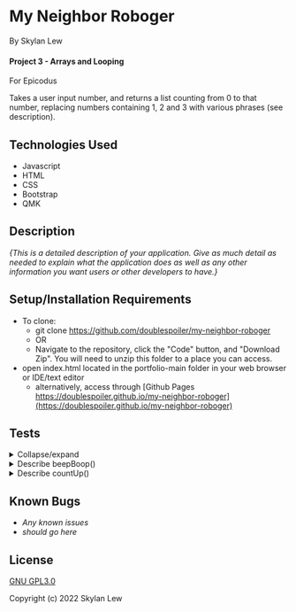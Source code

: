 
# My Neighbor Roboger

By Skylan Lew

#### Project 3 - Arrays and Looping

For Epicodus

Takes a user input number, and returns a list counting from 0 to that number, replacing numbers containing 1, 2 and 3 with various phrases (see description).

## Technologies Used

* Javascript
* HTML
* CSS
* Bootstrap
* QMK

## Description

_{This is a detailed description of your application. Give as much detail as needed to explain what the application does as well as any other information you want users or other developers to have.}_

## Setup/Installation Requirements

* To clone:
  * git clone https://github.com/doublespoiler/my-neighbor-roboger
  * OR
  * Navigate to the repository, click the "Code" button, and "Download Zip".  You will need to unzip this folder to a place you can access.
* open index.html located in the portfolio-main folder in your web browser or IDE/text editor
  * alternatively, access through [Github Pages https://doublespoiler.github.io/my-neighbor-roboger](https://doublespoiler.github.io/my-neighbor-roboger)

## Tests

<details>
  <summary>Collapse/expand</summary>
  <details>
    <summary>Describe countUp()</summary>
      Test 1: "It should return an array of numbers from 0 to the user's inputted number"
      <blockquote>
        Code: <br>
        countUp("5"); <br>
        Expected Result: <br> 
        [0, 1, 2, 3, 4, 5] <br>
      </blockquote>
      Test 2: "It should return false if the input is not fully a number" <br>
      Plan on if countUp===false (in handleSumbission) to show error "input is not a number"
      <blockquote>
        Code:  <br>
        countUp("hello6");  <br>
        Expected Result: <br> 
        false <br> 
      </blockquote>
      Test 3: "It should return false if the input blank" <br>
      Plan on if countUp===false (in handleSumbission) to show error "input is not a number" 
      <blockquote>
        Code:  <br>
        countUp("      "); <br>
        Expected Result: <br>
        false <br> 
      </blockquote>
      Test 4: "It should return an array with each digit of the input number being its own array entry"
      <blockquote>
        Code:  <br>
        countUp("123");  <br>
        Expected Result: <br> false <br>
      </blockquote>
  </details>
</details>

  <details>
    <summary>Describe beepBoop()</summary> 
      Test 1: "It should return an array that has the same elements as the input array, but with every '1' replaced with 'Beep!'"
        <blockquote>Code: <br>
        beepBoop(["0", "1", "2"]) <br>
        Expected Result: <br>
        ["0", "Beep!", "2"] <br>
        </blockquote>
      Test 2: "It should return an array that is a mirror of the input, but with every '1' replaced with 'Beep!' and every '2' replaced with 'Boop!'"
        <blockquote>Code: <br> 
        beepBoop(["0", "1", "2", "0", "2", "1"]) <br>
        Expected Result: <br>
        ["0", "Beep!", "Boop!", "0", "Boop!", "Beep!"]<br>
        </blockquote>
      Test 3: "It should return an array that is a mirror of the input, but with every '1' replaced with 'Beep!', every '2' replaced with 'Boop!' and every 3 replaced with 'Won't you be my neighbor?'"
        <blockquote>Code: <br>
        beepBoop(["3", "0", "1", "2", "3", "0", "2", "1"])<br> 
        Expected Result: ["Won't you be my neighbor?", "0", "Beep!", "Boop!", "Won't you be my neighbor?" "0", "Boop!", "Beep!"]<br>
        </blockquote>
      Test 4: "It will console.log() an array made of the element's individual digits if the element is greater than 11."<br> <!--This is the part where I realized I didn't take into account numbers larger than 11 for the rules -->
        <blockquote>Code: <br>
        beepBoop(["12"])<br>
        Expected Result: ["1", "2"]<br>
        </blockquote>
  </details>

  <details>
    <summary>Describe countUp()</summary>  
      Test 2: 
      <blockquote>
        Code: <br> 
        <br>
        Expected Result: <br>
        <br>
      </blockquote>
  </details>
</details>


## Known Bugs

* _Any known issues_
* _should go here_

## License

[GNU GPL3.0](https://choosealicense.com/licenses/gpl-3.0/)

Copyright (c) 2022 Skylan Lew